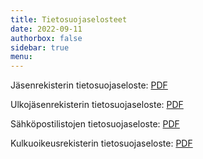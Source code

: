 ```yaml
---
title: Tietosuojaselosteet
date: 2022-09-11
authorbox: false
sidebar: true
menu:
---
```


Jäsenrekisterin tietosuojaseloste: [PDF](Jasenrekisteri_tietosuojaseloste_2025.pdf)

Ulkojäsenrekisterin tietosuojaseloste: [PDF](Ulkojasenrekisteri_tietosuojaseloste_2025.pdf)

Sähköpostilistojen tietosuojaseloste: [PDF](Sahkopostilistat_tietosuojaseloste_2025.pdf)

Kulkuoikeusrekisterin tietosuojaseloste: [PDF](Kulkuoikeusrekisteri_tietosuojaseloste_2025.pdf)
